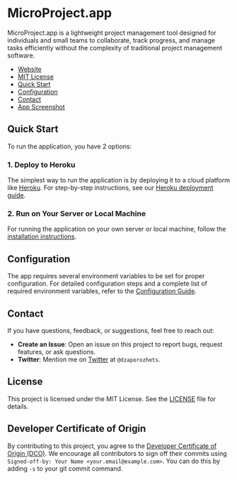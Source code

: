 # MicroProject.app

MicroProject.app is a lightweight project management tool designed for individuals and small teams to collaborate, track progress, and manage tasks efficiently without the complexity of traditional project management software.


* [Website](https://about.microproject.app/)
* [MIT License](LICENSE)
* [Quick Start](#quick-start)
* [Configuration](docs/CONFIG.md)
* [Contact](#contact)
* [App Screenshot](https://microproject.app/screenshot_xl.png)

## Quick Start

To run the application, you have 2 options:

### 1. Deploy to Heroku

The simplest way to run the application is by deploying it to a cloud platform like [Heroku](https://www.heroku.com/). For step-by-step instructions, see our [Heroku deployment guide](docs/HEROKU.md).

### 2. Run on Your Server or Local Machine

For running the application on your own server or local machine, follow the [installation instructions](docs/INSTALL.md).

## Configuration

The app requires several environment variables to be set for proper configuration. For detailed configuration steps and a complete list of required environment variables, refer to the [Configuration Guide](docs/CONFIG.md).

## Contact

If you have questions, feedback, or suggestions, feel free to reach out:

* **Create an Issue**: Open an issue on this project to report bugs, request features, or ask questions.
* **Twitter**: Mention me on [Twitter](https://x.com/dzaporozhets) at `@dzaporozhets`.

## License

This project is licensed under the MIT License. See the [LICENSE](LICENSE) file for details.

## Developer Certificate of Origin

By contributing to this project, you agree to the [Developer Certificate of Origin (DCO)](DCO). We encourage all contributors to sign off their commits using `Signed-off-by: Your Name <your.email@example.com>`. You can do this by adding `-s` to your git commit command.

